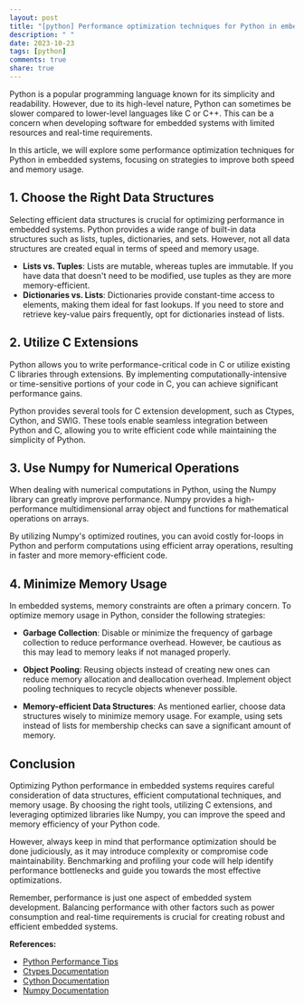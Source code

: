 ```yaml
---
layout: post
title: "[python] Performance optimization techniques for Python in embedded systems"
description: " "
date: 2023-10-23
tags: [python]
comments: true
share: true
---
```


Python is a popular programming language known for its simplicity and readability. However, due to its high-level nature, Python can sometimes be slower compared to lower-level languages like C or C++. This can be a concern when developing software for embedded systems with limited resources and real-time requirements.

In this article, we will explore some performance optimization techniques for Python in embedded systems, focusing on strategies to improve both speed and memory usage.

## 1. Choose the Right Data Structures

Selecting efficient data structures is crucial for optimizing performance in embedded systems. Python provides a wide range of built-in data structures such as lists, tuples, dictionaries, and sets. However, not all data structures are created equal in terms of speed and memory usage.

- **Lists vs. Tuples**: Lists are mutable, whereas tuples are immutable. If you have data that doesn't need to be modified, use tuples as they are more memory-efficient.
- **Dictionaries vs. Lists**: Dictionaries provide constant-time access to elements, making them ideal for fast lookups. If you need to store and retrieve key-value pairs frequently, opt for dictionaries instead of lists.

## 2. Utilize C Extensions

Python allows you to write performance-critical code in C or utilize existing C libraries through extensions. By implementing computationally-intensive or time-sensitive portions of your code in C, you can achieve significant performance gains.

Python provides several tools for C extension development, such as Ctypes, Cython, and SWIG. These tools enable seamless integration between Python and C, allowing you to write efficient code while maintaining the simplicity of Python.

## 3. Use Numpy for Numerical Operations

When dealing with numerical computations in Python, using the Numpy library can greatly improve performance. Numpy provides a high-performance multidimensional array object and functions for mathematical operations on arrays.

By utilizing Numpy's optimized routines, you can avoid costly for-loops in Python and perform computations using efficient array operations, resulting in faster and more memory-efficient code.

## 4. Minimize Memory Usage

In embedded systems, memory constraints are often a primary concern. To optimize memory usage in Python, consider the following strategies:

- **Garbage Collection**: Disable or minimize the frequency of garbage collection to reduce performance overhead. However, be cautious as this may lead to memory leaks if not managed properly.

- **Object Pooling**: Reusing objects instead of creating new ones can reduce memory allocation and deallocation overhead. Implement object pooling techniques to recycle objects whenever possible.

- **Memory-efficient Data Structures**: As mentioned earlier, choose data structures wisely to minimize memory usage. For example, using sets instead of lists for membership checks can save a significant amount of memory.

## Conclusion

Optimizing Python performance in embedded systems requires careful consideration of data structures, efficient computational techniques, and memory usage. By choosing the right tools, utilizing C extensions, and leveraging optimized libraries like Numpy, you can improve the speed and memory efficiency of your Python code.

However, always keep in mind that performance optimization should be done judiciously, as it may introduce complexity or compromise code maintainability. Benchmarking and profiling your code will help identify performance bottlenecks and guide you towards the most effective optimizations.

Remember, performance is just one aspect of embedded system development. Balancing performance with other factors such as power consumption and real-time requirements is crucial for creating robust and efficient embedded systems.

**References:** 
- [Python Performance Tips](https://wiki.python.org/moin/PythonSpeed/PerformanceTips)
- [Ctypes Documentation](https://docs.python.org/3/library/ctypes.html)
- [Cython Documentation](https://cython.readthedocs.io/en/latest/)
- [Numpy Documentation](https://numpy.org/doc/)